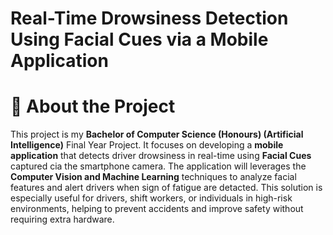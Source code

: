 # Real-Time Drowsiness Detection Using Facial Cues via a Mobile Application

# 📌 About the Project
This project is my **Bachelor of Computer Science (Honours) (Artificial Intelligence)** Final Year Project.
It focuses on developing a **mobile application** that detects driver drowsiness in real-time using **Facial Cues** captured cia the smartphone camera.
The application will leverages the **Computer Vision and Machine Learning** techniques to analyze facial features and alert drivers when sign of fatigue are detacted. This solution is especially useful for drivers, shift workers, or individuals in high-risk environments, helping to prevent accidents and improve safety without requiring extra hardware.
